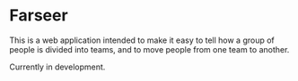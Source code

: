 Farseer
=======

This is a web application intended to make it easy to tell how a group of people is divided into teams, and to move people from one team to another.

Currently in development.
